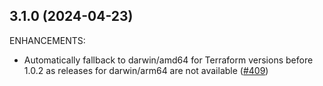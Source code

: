 ## 3.1.0 (2024-04-23)

ENHANCEMENTS:

* Automatically fallback to darwin/amd64 for Terraform versions before 1.0.2 as releases for darwin/arm64 are not available ([#409](https://github.com/hashicorp/setup-terraform/issues/409))

